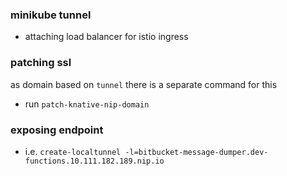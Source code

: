 ### minikube tunnel
* attaching load balancer for istio ingress

### patching ssl
as domain based on `tunnel` there is a separate command for this
* run `patch-knative-nip-domain`

### exposing endpoint
* i.e. `create-localtunnel -l=bitbucket-message-dumper.dev-functions.10.111.182.189.nip.io`